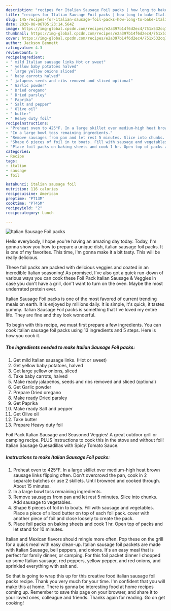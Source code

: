 ```yaml
---
description: "recipes for Italian Sausage Foil packs | how long to bake Italian Sausage Foil packs"
title: "recipes for Italian Sausage Foil packs | how long to bake Italian Sausage Foil packs"
slug: 145-recipes-for-italian-sausage-foil-packs-how-long-to-bake-italian-sausage-foil-packs
date: 2020-08-06T05:23:14.564Z
image: https://img-global.cpcdn.com/recipes/e2a397b14f6d2ec4/751x532cq70/italian-sausage-foil-packs-recipe-main-photo.jpg
thumbnail: https://img-global.cpcdn.com/recipes/e2a397b14f6d2ec4/751x532cq70/italian-sausage-foil-packs-recipe-main-photo.jpg
cover: https://img-global.cpcdn.com/recipes/e2a397b14f6d2ec4/751x532cq70/italian-sausage-foil-packs-recipe-main-photo.jpg
author: Jackson Bennett
ratingvalue: 4.3
reviewcount: 5
recipeingredient:
- " mild Italian sausage links Hot or sweet"
- " yellow baby potatoes halved"
- " large yellow onions sliced"
- " baby carrots halved"
- " jalapeos seeds and ribs removed and sliced optional"
- " Garlic powder"
- " Dried oregano"
- " Dried parsley"
- " Paprika"
- " Salt and pepper"
- " Olive oil"
- " butter"
- " Heavy duty foil"
recipeinstructions:
- "Preheat oven to 425°F. In a large skillet over medium-high heat brown sausage links flipping often. Don&#39;t overcrowd the pan, cook in 2 separate batches or use 2 skillets. Until browned and cooked through. About 15 minutes."
- "In a large bowl toss remaining ingredients."
- "Remove sausages from pan and let rest 5 minutes. Slice into chunks. Add sausage to vegetables."
- "Shape 6 pieces of foil in to boats. Fill with sausage and vegetables. Place a piece of sliced butter on top of each foil pack. cover with another piece of foil and close loosely to create the pack."
- "Place foil packs on baking sheets and cook 1 hr. Open top of packs and let stand for 10 minutes."
categories:
- Recipe
tags:
- italian
- sausage
- foil

katakunci: italian sausage foil 
nutrition: 116 calories
recipecuisine: American
preptime: "PT13M"
cooktime: "PT45M"
recipeyield: "2"
recipecategory: Lunch

---
```



![Italian Sausage Foil packs](https://img-global.cpcdn.com/recipes/e2a397b14f6d2ec4/751x532cq70/italian-sausage-foil-packs-recipe-main-photo.jpg)

Hello everybody, I hope you're having an amazing day today. Today, I'm gonna show you how to prepare a unique dish, italian sausage foil packs. It is one of my favorites. This time, I'm gonna make it a bit tasty. This will be really delicious.

These foil packs are packed with delicious veggies and coated in an incredible Italian seasoning! As promised, I&#39;ve also got a quick run-down of various ways you can cook these Foil Pack Italian Sausage &amp; Veggies in case you don&#39;t have a grill, don&#39;t want to turn on the oven. Maybe the most underrated protein ever.

Italian Sausage Foil packs is one of the most favored of current trending meals on earth. It is enjoyed by millions daily. It is simple, it's quick, it tastes yummy. Italian Sausage Foil packs is something that I've loved my entire life. They are fine and they look wonderful.


To begin with this recipe, we must first prepare a few ingredients. You can cook italian sausage foil packs using 13 ingredients and 5 steps. Here is how you cook it.

<!--inarticleads1-->

##### The ingredients needed to make Italian Sausage Foil packs:

1. Get  mild Italian sausage links. (Hot or sweet)
1. Get  yellow baby potatoes, halved
1. Get  large yellow onions, sliced
1. Take  baby carrots, halved
1. Make ready  jalapeños, seeds and ribs removed and sliced (optional)
1. Get  Garlic powder
1. Prepare  Dried oregano
1. Make ready  Dried parsley
1. Get  Paprika
1. Make ready  Salt and pepper
1. Get  Olive oil
1. Take  butter
1. Prepare  Heavy duty foil


Foil Pack Italian Sausage and Seasoned Veggies! A great outdoor grill or camping recipe. PLUS instructions to cook this in the stove and without foil! Italian Sausage Quesadillas with Spicy Tomato Sauce. 

<!--inarticleads2-->

##### Instructions to make Italian Sausage Foil packs:

1. Preheat oven to 425°F. In a large skillet over medium-high heat brown sausage links flipping often. Don&#39;t overcrowd the pan, cook in 2 separate batches or use 2 skillets. Until browned and cooked through. About 15 minutes.
1. In a large bowl toss remaining ingredients.
1. Remove sausages from pan and let rest 5 minutes. Slice into chunks. Add sausage to vegetables.
1. Shape 6 pieces of foil in to boats. Fill with sausage and vegetables. Place a piece of sliced butter on top of each foil pack. cover with another piece of foil and close loosely to create the pack.
1. Place foil packs on baking sheets and cook 1 hr. Open top of packs and let stand for 10 minutes.


Italian and Mexican flavors should mingle more often. Pop these on the grill for a quick meal with easy clean-up. Italian sausage foil packets are made with Italian Sausage, bell peppers, and onions. It&#39;s an easy meal that is perfect for family dinner, or camping. For this foil packet dinner I chopped up some Italian sausage, red peppers, yellow pepper, and red onions, and sprinkled everything with salt and. 

So that is going to wrap this up for this creative food italian sausage foil packs recipe. Thank you very much for your time. I'm confident that you will make this at home. There is gonna be interesting food at home recipes coming up. Remember to save this page on your browser, and share it to your loved ones, colleague and friends. Thanks again for reading. Go on get cooking!
